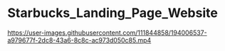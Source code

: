 # Starbucks_Landing_Page_Website

https://user-images.githubusercontent.com/111844858/194006537-a979677f-2dc8-43a6-8c8c-ac973d050c85.mp4

